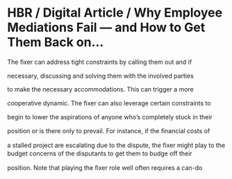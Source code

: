 # HBR / Digital Article / Why Employee Mediations Fail — and How to Get Them Back on…

The ﬁxer can address tight constraints by calling them out and if

necessary, discussing and solving them with the involved parties

to make the necessary accommodations. This can trigger a more

cooperative dynamic. The ﬁxer can also leverage certain constraints to

begin to lower the aspirations of anyone who’s completely stuck in their

position or is there only to prevail. For instance, if the ﬁnancial costs of

a stalled project are escalating due to the dispute, the ﬁxer might play to the budget concerns of the disputants to get them to budge oﬀ their

position. Note that playing the ﬁxer role well often requires a can-do